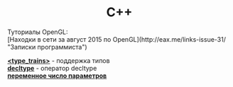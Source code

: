 <h1 align="center">C++</h1>
Туториалы OpenGL:
</br>[Находки в сети за август 2015 по OpenGL](http://eax.me/links-issue-31/ "Записки программиста")

**[<type_trains>](type_trains.md)** - поддержка типов<br>
**[decltype](decltype.md)** - оператор decltype<br>
**[переменное число параметров](arguments.md)**<br>
